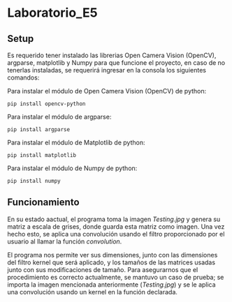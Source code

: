 # Laboratorio_E5

## Setup
Es requerido tener instalado las librerias Open Camera Vision (OpenCV), argparse, matplotlib y Numpy para que funcione el proyecto, en caso de no tenerlas instaladas, se requerirá ingresar en la consola los siguientes comandos:

Para instalar el módulo de Open Camera Vision (OpenCV) de python:

```
pip install opencv-python
```
Para instalar el módulo de argparse:

```
pip install argparse
```
Para instalar el módulo de Matplotlib de python:

```
pip install matplotlib
```
Para instalar el módulo de Numpy de python:

```
pip install numpy
```

## Funcionamiento
En su estado aactual, el programa toma la imagen *Testing.jpg* y genera su matriz a escala de grises, donde guarda esta matriz como imagen. Una vez hecho esto, se aplica una convolución usando el filtro proporcionado por el usuario al llamar la función *convolution*.

El programa nos permite ver sus dimensiones, junto con las dimensiones del filtro kernel que será aplicado, y los tamaños de las matrices usadas junto con sus modificaciones de tamaño. Para asegurarnos que el procedimiento es correcto actualmente, se mantuvo un caso de prueba; se importa la imagen mencionada anteriormente (*Testing.jpg*) y se le aplica una convolución usando un kernel en la función declarada.
